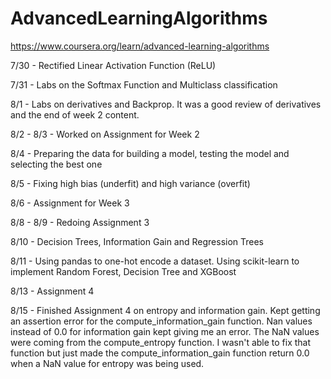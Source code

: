 # AdvancedLearningAlgorithms

https://www.coursera.org/learn/advanced-learning-algorithms

7/30 - Rectified Linear Activation Function (ReLU)

7/31 - Labs on the Softmax Function and Multiclass classification

8/1 - Labs on derivatives and Backprop. It was a good review of derivatives and the end of week 2 content. 

8/2 - 8/3 - Worked on Assignment for Week 2

8/4 - Preparing the data for building a model, testing the model and selecting the best one 

8/5 - Fixing high bias (underfit) and high variance (overfit) 

8/6 - Assignment for Week 3

8/8 - 8/9 - Redoing Assignment 3

8/10 - Decision Trees, Information Gain and Regression Trees

8/11 - Using pandas to one-hot encode a dataset. Using scikit-learn to implement Random Forest, Decision Tree and XGBoost 

8/13 - Assignment 4

8/15 - Finished Assignment 4 on entropy and information gain. Kept getting an assertion error for the compute_information_gain function. Nan values instead of 0.0 for information gain kept giving me an error. The NaN values were coming from the compute_entropy function. I wasn't able to fix that function but just made the compute_information_gain function return 0.0 when a NaN value for entropy was being used. 
